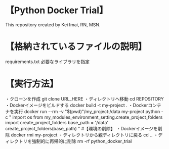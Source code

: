# 【Python Docker Trial】
This repository created by Kei Imai, RN, MSN.

# 【格納されているファイルの説明】
requirements.txt
必要なライブラリを指定

# 【実行方法】
・クローンを作成
git clone URL_HERE
・ディレクトリへ移動
cd REPOSITORY
・Dockerイメージをビルドする
docker build -t my-project .
・Dockerコンテナを実行
docker run --rm -v "$(pwd)"/my_project:/data my-project python -c "
import os
from my_modules_environment_setting.create_project_folders import create_project_folders
base_path = '/data'
create_project_folders(base_path)
"
#【環境の削除】
・Dockerイメージを削除
docker rmi my-project
・ディレクトリから親ディレクトリに戻る
cd ..
・ディレクトリを強制的に再帰的に削除
rm -rf python_docker_trial

